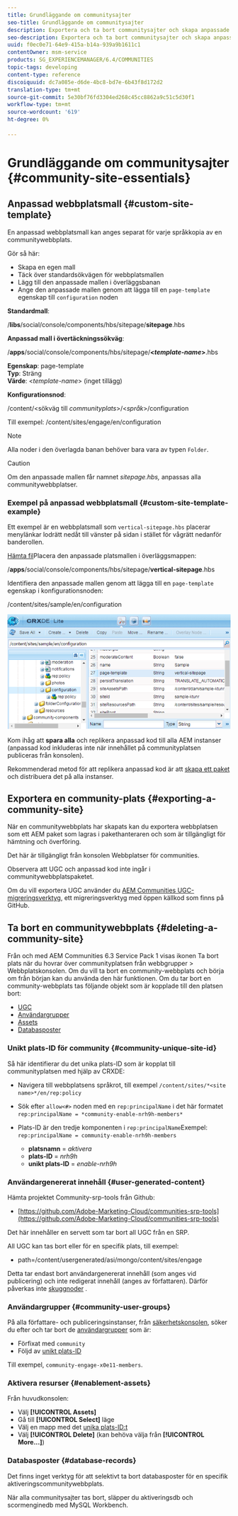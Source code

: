 ```yaml
---
title: Grundläggande om communitysajter
seo-title: Grundläggande om communitysajter
description: Exportera och ta bort communitysajter och skapa anpassade webbplatsmallar
seo-description: Exportera och ta bort communitysajter och skapa anpassade webbplatsmallar
uuid: f0ec0e71-64e9-415a-b14a-939a9b1611c1
contentOwner: msm-service
products: SG_EXPERIENCEMANAGER/6.4/COMMUNITIES
topic-tags: developing
content-type: reference
discoiquuid: dc7a085e-d6de-4bc8-bd7e-6b43f8d172d2
translation-type: tm+mt
source-git-commit: 5e30bf76fd3304ed268c45cc8862a9c51c5d30f1
workflow-type: tm+mt
source-wordcount: '619'
ht-degree: 0%

---
```



# Grundläggande om communitysajter {#community-site-essentials}

## Anpassad webbplatsmall {#custom-site-template}

En anpassad webbplatsmall kan anges separat för varje språkkopia av en communitywebbplats.

Gör så här:

* Skapa en egen mall
* Täck över standardsökvägen för webbplatsmallen
* Lägg till den anpassade mallen i överläggsbanan
* Ange den anpassade mallen genom att lägga till en `page-template` egenskap till `configuration` noden

**Standardmall**:

/**libs**/social/console/components/hbs/sitepage/**sitepage**.hbs

**Anpassad mall i övertäckningssökväg**:

/**apps**/social/console/components/hbs/sitepage/**&lt;*template-name*>**.hbs

**Egenskap**: page-template\
**Typ**: Sträng\
**Värde**: &lt;*template-name*> (inget tillägg)

**Konfigurationsnod**:

/content/&lt;sökväg till *communityplats*>/&lt;*språk*>/configuration

Till exempel: /content/sites/engage/en/configuration

>[!NOTE]
>
>Alla noder i den överlagda banan behöver bara vara av typen `Folder`.

>[!CAUTION]
>
>Om den anpassade mallen får namnet *sitepage.hbs,* anpassas alla communitywebbplatser.

### Exempel på anpassad webbplatsmall {#custom-site-template-example}

Ett exempel är en webbplatsmall som `vertical-sitepage.hbs` placerar menylänkar lodrätt nedåt till vänster på sidan i stället för vågrätt nedanför banderollen.

[Hämta fil](assets/vertical-sitepage.hbs)Placera den anpassade platsmallen i överläggsmappen:

/**apps**/social/console/components/hbs/sitepage/**vertical-sitepage**.hbs

Identifiera den anpassade mallen genom att lägga till en `page-template` egenskap i konfigurationsnoden:

/content/sites/sample/en/configuration

![chlimage_1-80](assets/chlimage_1-80.png)

Kom ihåg att **spara alla** och replikera anpassad kod till alla AEM instanser (anpassad kod inkluderas inte när innehållet på communityplatsen publiceras från konsolen).

Rekommenderad metod för att replikera anpassad kod är att [skapa ett paket](../../help/sites-administering/package-manager.md#creating-a-new-package) och distribuera det på alla instanser.

## Exportera en community-plats {#exporting-a-community-site}

När en communitywebbplats har skapats kan du exportera webbplatsen som ett AEM paket som lagras i pakethanteraren och som är tillgängligt för hämtning och överföring.

Det här är tillgängligt från konsolen [](sites-console.md#exporting-the-site)Webbplatser för communities.

Observera att UGC och anpassad kod inte ingår i communitywebbplatspaketet.

Om du vill exportera UGC använder du [AEM Communities UGC-migreringsverktyg](https://github.com/Adobe-Marketing-Cloud/communities-ugc-migration), ett migreringsverktyg med öppen källkod som finns på GitHub.

## Ta bort en communitywebbplats {#deleting-a-community-site}

Från och med AEM Communities 6.3 Service Pack 1 visas ikonen Ta bort plats när du hovrar över communityplatsen från webbgrupper > Webbplatskonsolen. Om du vill ta bort en community-webbplats och börja om från början kan du använda den här funktionen. Om du tar bort en community-webbplats tas följande objekt som är kopplade till den platsen bort:

* [UGC](#user-generated-content)
* [Användargrupper](#community-user-groups)
* [Assets](#enablement-assets)
* [Databasposter](#database-records)

### Unikt plats-ID för community {#community-unique-site-id}

Så här identifierar du det unika plats-ID som är kopplat till communityplatsen med hjälp av CRXDE:

* Navigera till webbplatsens språkrot, till exempel `/content/sites/*<site name>*/en/rep:policy`

* Sök efter `allow<#>` noden med en `rep:principalName` i det här formatet `rep:principalName = *community-enable-nrh9h-members*`

* Plats-ID är den tredje komponenten i `rep:principalName`Exempel: 
`rep:principalName = community-enable-nrh9h-members`

   * **platsnamn** = *aktivera*
   * **plats-ID** = *nrh9h*
   * **unikt plats-ID** = *enable-nrh9h*

### Användargenererat innehåll {#user-generated-content}

Hämta projektet Community-srp-tools från Github:

* [https://github.com/Adobe-Marketing-Cloud/communities-srp-tools](https://github.com/Adobe-Marketing-Cloud/communities-srp-tools)

Det här innehåller en servett som tar bort all UGC från en SRP.

All UGC kan tas bort eller för en specifik plats, till exempel:

* path=/content/usergenerated/asi/mongo/content/sites/engage

Detta tar endast bort användargenererat innehåll (som anges vid publicering) och inte redigerat innehåll (anges av författaren). Därför påverkas inte [skuggnoder](srp.md#shadownodes) .

### Användargrupper {#community-user-groups}

På alla författare- och publiceringsinstanser, från [säkerhetskonsolen](../../help/sites-administering/security.md), söker du efter och tar bort de [användargrupper](users.md) som är:

* Förfixat med `community`
* Följd av [unikt plats-ID](#community-unique-site-id)

Till exempel, `community-engage-x0e11-members`.

### Aktivera resurser {#enablement-assets}

Från huvudkonsolen:

* Välj **[!UICONTROL Assets]**
* Gå till **[!UICONTROL Select]** läge
* Välj en mapp med det [unika plats-ID:t](#community-unique-site-id)
* Välj **[!UICONTROL Delete]** (kan behöva välja från **[!UICONTROL More...]**)

### Databasposter {#database-records}

Det finns inget verktyg för att selektivt ta bort databasposter för en specifik aktiveringscommunitywebbplats.

När alla communitysajter tas bort, släpper du aktiveringsdb och scormenginedb med MySQL Workbench.
